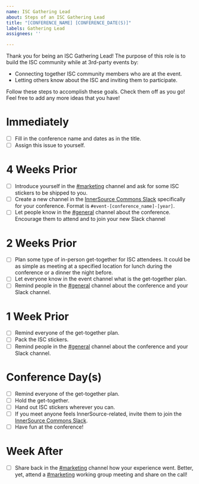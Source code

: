 ```yaml
---
name: ISC Gathering Lead
about: Steps of an ISC Gathering Lead
title: "[CONFERENCE_NAME] [CONFERENCE_DATE(S)]"
labels: Gathering Lead
assignees: ''

---
```


Thank you for being an ISC Gathering Lead!
The purpose of this role is to build the ISC community while at 3rd-party events by:
* Connecting together ISC community members who are at the event.
* Letting others know about the ISC and inviting them to participate.

Follow these steps to accomplish these goals.
Check them off as you go!
Feel free to add any more ideas that you have!

# Immediately
- [ ] Fill in the conference name and dates as in the title.
- [ ] Assign this issue to yourself.

# 4 Weeks Prior
- [ ] Introduce yourself in the [#marketing] channel and ask for some ISC stickers to be shipped to you.
- [ ] Create a new channel in the [InnerSource Commons Slack] specifically for your conference.
Format is `#event-[conference_name]-[year]`.
- [ ] Let people know in the [#general] channel about the conference.
Encourage them to attend and to join your new Slack channel

# 2 Weeks Prior
- [ ] Plan some type of in-person get-together for ISC attendees.
It could be as simple as meeting at a specified location for lunch during the conference or a dinner the night before.
- [ ] Let everyone know in the event channel what is the get-together plan.
- [ ] Remind people in the [#general] channel about the conference and your Slack channel.

# 1 Week Prior
- [ ] Remind everyone of the get-together plan.
- [ ] Pack the ISC stickers.
- [ ] Remind people in the [#general] channel about the conference and your Slack channel.

# Conference Day(s)
- [ ] Remind everyone of the get-together plan.
- [ ] Hold the get-together.
- [ ] Hand out ISC stickers wherever you can.
- [ ] If you meet anyone feels InnerSource-related, invite them to join the [InnerSource Commons Slack].
- [ ] Have fun at the conference!

# Week After
- [ ] Share back in the [#marketing] channel how your experience went.
Better, yet, attend a [#marketing] working group meeting and share on the call!


[#general]: https://app.slack.com/client/T04PXKRM0/C04PXKRN4
[InnerSource Commons Slack]: https://app.slack.com/client/T04PXKRM0
[#marketing]: https://app.slack.com/client/T04PXKRM0/CUWFGQJ8K
